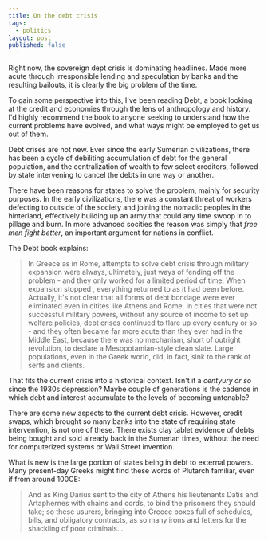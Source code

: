 ```yaml
---
title: On the debt crisis
tags:
  - politics
layout: post
published: false
---
```

Right now, the sovereign dept crisis is dominating headlines. Made more acute through irresponsible lending and speculation by banks and the resulting bailouts, it is clearly the big problem of the time.

To gain some perspective into this, I've been reading Debt, a book looking at the credit and economies through the lens of anthropology and history. I'd highly recommend the book to anyone seeking to understand how the current problems have evolved, and what ways might be employed to get us out of them.

Debt crises are not new. Ever since the early Sumerian civilizations, there has been a cycle of debiliting accumulation of debt for the general population, and the centralization of wealth to few select creditors, followed by state intervening to cancel the debts in one way or another.

There have been reasons for states to solve the problem, mainly for security purposes. In the early civilizations, there was a constant threat of workers defecting to outside of the society and joining the nomadic peoples in the hinterland, effectively building up an army that could any time swoop in to pillage and burn. In more advanced socities the reason was simply that _free men fight better_, an important argument for nations in conflict.

The Debt book explains:

> In Greece as in Rome, attempts to solve debt crisis through military expansion were always, ultimately, just ways of fending off the problem - and they only worked for a limited period of time. When expansion stopped , everything returned to as it had been before. Actually, it's not clear that all forms of debt bondage were ever eliminated even in citites like Athens and Rome. In cities that were not successful military powers, without any source of income to set up welfare policies, debt crises continued to flare up every century or so - and they often became far more acute than they ever had in the Middle East, because there was no mechanism, short of outright revolution, to declare a Mesopotamian-style clean slate. Large populations, even in the Greek world, did, in fact, sink to the rank of serfs and clients.

That fits the current crisis into a historical context. Isn't it a _centyury or so_ since the 1930s depression? Maybe couple of generations is the cadence in which debt and interest accumulate to the levels of becoming untenable?

There are some new aspects to the current debt crisis. However, credit swaps, which brought so many banks into the state of requiring state intervention, is not one of these. There exists clay tablet evidence of debts being bought and sold already back in the Sumerian times, without the need for computerized systems or Wall Street invention.

What is new is the large portion of states being in debt to external powers. Many present-day Greeks might find these words of Plutarch familiar, even if from around 100CE:

> And as King Darius sent to the city of Athens his lieutenants Datis and Artaphernes with chains and cords, to bind the prisoners they should take; so these usurers, bringing into Greece boxes full of schedules, bills, and obligatory contracts, as so many irons and fetters for the shackling of poor criminals...
